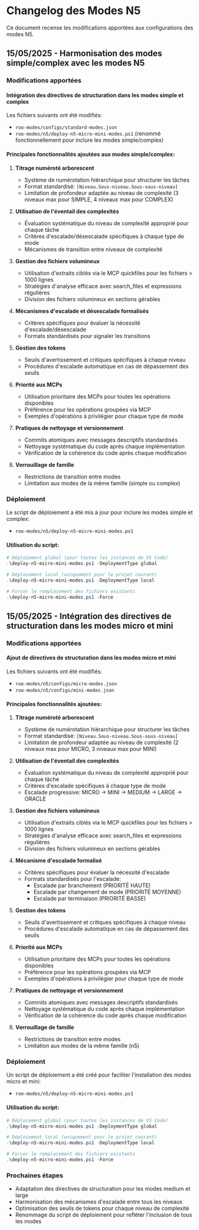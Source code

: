 # Changelog des Modes N5

Ce document recense les modifications apportées aux configurations des modes N5.

## 15/05/2025 - Harmonisation des modes simple/complex avec les modes N5

### Modifications apportées

#### Intégration des directives de structuration dans les modes simple et complex

Les fichiers suivants ont été modifiés:
- `roo-modes/configs/standard-modes.json`
- `roo-modes/n5/deploy-n5-micro-mini-modes.ps1` (renommé fonctionnellement pour inclure les modes simple/complex)

#### Principales fonctionnalités ajoutées aux modes simple/complex:

1. **Titrage numéroté arborescent**
   - Système de numérotation hiérarchique pour structurer les tâches
   - Format standardisé: `[Niveau.Sous-niveau.Sous-sous-niveau]`
   - Limitation de profondeur adaptée au niveau de complexité (3 niveaux max pour SIMPLE, 4 niveaux max pour COMPLEX)

2. **Utilisation de l'éventail des complexités**
   - Évaluation systématique du niveau de complexité approprié pour chaque tâche
   - Critères d'escalade/désescalade spécifiques à chaque type de mode
   - Mécanismes de transition entre niveaux de complexité

3. **Gestion des fichiers volumineux**
   - Utilisation d'extraits ciblés via le MCP quickfiles pour les fichiers > 1000 lignes
   - Stratégies d'analyse efficace avec search_files et expressions régulières
   - Division des fichiers volumineux en sections gérables

4. **Mécanismes d'escalade et désescalade formalisés**
   - Critères spécifiques pour évaluer la nécessité d'escalade/désescalade
   - Formats standardisés pour signaler les transitions

5. **Gestion des tokens**
   - Seuils d'avertissement et critiques spécifiques à chaque niveau
   - Procédures d'escalade automatique en cas de dépassement des seuils

6. **Priorité aux MCPs**
   - Utilisation prioritaire des MCPs pour toutes les opérations disponibles
   - Préférence pour les opérations groupées via MCP
   - Exemples d'opérations à privilégier pour chaque type de mode

7. **Pratiques de nettoyage et versionnement**
   - Commits atomiques avec messages descriptifs standardisés
   - Nettoyage systématique du code après chaque implémentation
   - Vérification de la cohérence du code après chaque modification

8. **Verrouillage de famille**
   - Restrictions de transition entre modes
   - Limitation aux modes de la même famille (simple ou complex)

### Déploiement

Le script de déploiement a été mis à jour pour inclure les modes simple et complex:
- `roo-modes/n5/deploy-n5-micro-mini-modes.ps1`

#### Utilisation du script:

```powershell
# Déploiement global (pour toutes les instances de VS Code)
.\deploy-n5-micro-mini-modes.ps1 -DeploymentType global

# Déploiement local (uniquement pour le projet courant)
.\deploy-n5-micro-mini-modes.ps1 -DeploymentType local

# Forcer le remplacement des fichiers existants
.\deploy-n5-micro-mini-modes.ps1 -Force
```

## 15/05/2025 - Intégration des directives de structuration dans les modes micro et mini

### Modifications apportées

#### Ajout de directives de structuration dans les modes micro et mini

Les fichiers suivants ont été modifiés:
- `roo-modes/n5/configs/micro-modes.json`
- `roo-modes/n5/configs/mini-modes.json`

#### Principales fonctionnalités ajoutées:

1. **Titrage numéroté arborescent**
   - Système de numérotation hiérarchique pour structurer les tâches
   - Format standardisé: `[Niveau.Sous-niveau.Sous-sous-niveau]`
   - Limitation de profondeur adaptée au niveau de complexité (2 niveaux max pour MICRO, 3 niveaux max pour MINI)

2. **Utilisation de l'éventail des complexités**
   - Évaluation systématique du niveau de complexité approprié pour chaque tâche
   - Critères d'escalade spécifiques à chaque type de mode
   - Escalade progressive: MICRO → MINI → MEDIUM → LARGE → ORACLE

3. **Gestion des fichiers volumineux**
   - Utilisation d'extraits ciblés via le MCP quickfiles pour les fichiers > 1000 lignes
   - Stratégies d'analyse efficace avec search_files et expressions régulières
   - Division des fichiers volumineux en sections gérables

4. **Mécanisme d'escalade formalisé**
   - Critères spécifiques pour évaluer la nécessité d'escalade
   - Formats standardisés pour l'escalade:
     - Escalade par branchement (PRIORITÉ HAUTE)
     - Escalade par changement de mode (PRIORITÉ MOYENNE)
     - Escalade par terminaison (PRIORITÉ BASSE)

5. **Gestion des tokens**
   - Seuils d'avertissement et critiques spécifiques à chaque niveau
   - Procédures d'escalade automatique en cas de dépassement des seuils

6. **Priorité aux MCPs**
   - Utilisation prioritaire des MCPs pour toutes les opérations disponibles
   - Préférence pour les opérations groupées via MCP
   - Exemples d'opérations à privilégier pour chaque type de mode

7. **Pratiques de nettoyage et versionnement**
   - Commits atomiques avec messages descriptifs standardisés
   - Nettoyage systématique du code après chaque implémentation
   - Vérification de la cohérence du code après chaque modification

8. **Verrouillage de famille**
   - Restrictions de transition entre modes
   - Limitation aux modes de la même famille (n5)

### Déploiement

Un script de déploiement a été créé pour faciliter l'installation des modes micro et mini:
- `roo-modes/n5/deploy-n5-micro-mini-modes.ps1`

#### Utilisation du script:

```powershell
# Déploiement global (pour toutes les instances de VS Code)
.\deploy-n5-micro-mini-modes.ps1 -DeploymentType global

# Déploiement local (uniquement pour le projet courant)
.\deploy-n5-micro-mini-modes.ps1 -DeploymentType local

# Forcer le remplacement des fichiers existants
.\deploy-n5-micro-mini-modes.ps1 -Force
```

### Prochaines étapes

- Adaptation des directives de structuration pour les modes medium et large
- Harmonisation des mécanismes d'escalade entre tous les niveaux
- Optimisation des seuils de tokens pour chaque niveau de complexité
- Renommage du script de déploiement pour refléter l'inclusion de tous les modes